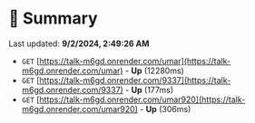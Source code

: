 # 📖 Summary
Last updated: **9/2/2024, 2:49:26 AM**

- `GET` [https://talk-m6gd.onrender.com/umar](https://talk-m6gd.onrender.com/umar) - **Up** (12280ms)
- `GET` [https://talk-m6gd.onrender.com/9337](https://talk-m6gd.onrender.com/9337) - **Up** (177ms)
- `GET` [https://talk-m6gd.onrender.com/umar920](https://talk-m6gd.onrender.com/umar920) - **Up** (306ms)
